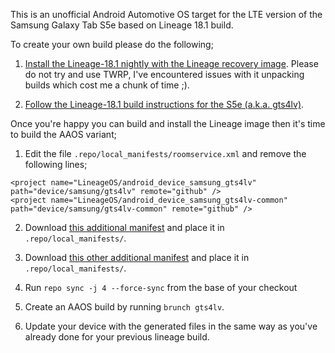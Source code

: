 This is an unofficial Android Automotive OS target for the LTE version of the Samsung Galaxy Tab S5e based on
Lineage 18.1 build.

To create your own build please do the following;

1. [Install the Lineage-18.1 nightly with the Lineage recovery image](https://wiki.lineageos.org/devices/gts4lv/install). Please do not try and use TWRP, I've encountered issues with it unpacking builds which cost me a chunk of time ;).

2. [Follow the Lineage-18.1 build instructions for the S5e (a.k.a. gts4lv)](https://wiki.lineageos.org/devices/gts4lv/build).

Once you're happy you can build and install the Lineage image then it's time to build the AAOS variant;

1. Edit the file `.repo/local_manifests/roomservice.xml` and remove the following lines;

```
<project name="LineageOS/android_device_samsung_gts4lv" path="device/samsung/gts4lv" remote="github" />
<project name="LineageOS/android_device_samsung_gts4lv-common" path="device/samsung/gts4lv-common" remote="github" />
```

2. Download [this additional manifest](https://raw.githubusercontent.com/snappautomotive/firmware-local_manifest/main/snappautomotive.xml) and place it in `.repo/local_manifests/`. 

3. Download [this other additional manifest](https://raw.githubusercontent.com/snappautomotive/firmware_lineage-local_manifest/main/lineage-aaos.xml) and place it in `.repo/local_manifests/`. 

4. Run `repo sync -j 4 --force-sync` from the base of your checkout

5. Create an AAOS build by running `brunch gts4lv`.

6. Update your device with the generated files in the same way as you've already done for your previous lineage build.
